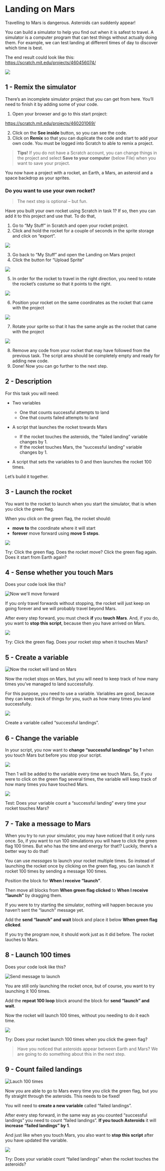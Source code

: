 # Landing on Mars

Travelling to Mars is dangerous. Asteroids can suddenly appear! 

You can build a simulator to help you find out when it is safest to travel. A simulator is a computer program that can test things without actually doing them. For example, we can test landing at different times of day to discover which time is best. 

The end result could look like this: <a href="https://scratch.mit.edu/projects/460456074/" target="_blank">https://scratch.mit.edu/projects/460456074/</a>

  ![](./u4_v14.gif)
  
  ## 1 - Remix the simulator
There’s an incomplete simulator project that you can get from here. You’ll need to finish it by adding some of your code.  

1. Open your browser and go to this start project: 

  <a href="https://scratch.mit.edu/projects/460201069/" target="_blank">https://scratch.mit.edu/projects/460201069/</a>

2. Click on the **See inside** button, so you can see the code. 
3. Click on **Remix** so that you can duplicate the code and start to add your own code. You must be logged into Scratch to able to remix a project. 

> **Tips!** If you do not have a Scratch account, you can change things in the project and select **Save to your computer** (below File) when you want to save your project. 

You now have a project with a rocket, an Earth, a Mars, an asteroid and a space backdrop as your sprites. 

### Do you want to use your own rocket? 

> The next step is optional – but fun. 

Have you built your own rocket using Scratch in task 1? If so, then you can add it to this project and use that. To do that,  

1. Go to “My Stuff” in Scratch and open your rocket project. 
2. Click and hold the rocket for a couple of seconds in the sprite storage and click on “export”. 

![](./u4_p1.png)

3. Go back to “My Stuff” and open the Landing on Mars project 
4. Click the button for “Upload Sprite” 

![](./u4_p2.png)

5. In order for the rocket to travel in the right direction, you need to rotate the rocket’s costume so that it points to the right. 

![](./u4_v2.gif)

6. Position your rocket on the same coordinates as the rocket that came with the project 

![](./u4_p3.png)

7. Rotate your sprite so that it has the same angle as the rocket that came with the project 

![](./u4_p4.png)

8. Remove any code from your rocket that may have followed from the previous task. The script area should be completely empty and ready for adding new code.
9. Done! Now you can go further to the next step. 


## 2 - Description 

For this task you will need: 

- Two variables 
  - One that counts successful attempts to land 
  - One that counts failed attempts to land 
- A script that launches the rocket towards Mars 
  - If the rocket touches the asteroids, the “failed landing” variable changes by 1.  
  - If the rocket touches Mars, the “successful landing” variable changes by 1. 

- A script that sets the variables to 0 and then launches the rocket 100 times. 

Let’s build it together. 

## 3 - Launch the rocket 

You want to the rocket to launch when you start the simulator, that is when you click the green flag. 

When you click on the green flag, the rocket should: 

- **move to** the coordinate where it will start 
- **forever** move forward using **move 5 steps**. 

![](./u4_v5.gif)

Try: Click the green flag. Does the rocket move?  Click the green flag again. Does it start from Earth again? 
 
## 4 - Sense whether you touch Mars 

Does your code look like this? 

![Now we'll move forward](./u4_p6.png)

If you only travel forwards without stopping, the rocket will just keep on going forever and we will probably travel beyond Mars. 

After every step forward, you must check **if** you **touch Mars**. And, if you do, you want to **stop this script**, because then you have arrived on Mars. 

![](./u4_v7.gif)

Try: Click the green flag. Does your rocket stop when it touches Mars? 

## 5 - Create a variable 

![Now the rocket will land on Mars](./u4_p8.png)

Now the rocket stops on Mars, but you will need to keep track of how many times you’ve managed to land successfully. 

For this purpose, you need to use a variable. Variables are good, because they can keep track of things for you, such as how many times you land successfully. 

![](./u4_p9.png)

Create a variable called “successful landings”. 

## 6 - Change the variable 

In your script, you now want to **change “successful landings” by 1** when you touch Mars but before you stop your script. 

![](./u4_p10.png)

Then 1 will be added to the variable every time we touch Mars. So, if you were to click on the green flag several times, the variable will keep track of how many times you have touched Mars. 

![](./u4_v12.gif)

Test: Does your variable count a “successful landing” every time your rocket touches Mars? 

## 7 - Take a message to Mars 

When you try to run your simulator, you may have noticed that it only runs once. So, if you want to run 100 simulations you will have to click the green flag 100 times. But who has the time and energy for that!? Luckily, there’s a better way to do that! 

You can use *messages* to launch your rocket multiple times. So instead of launching the rocket once by clicking on the green flag, you can launch it rocket 100 times by sending a message 100 times. 

Position the block for **When I receive “launch”**. 

Then move all blocks from **When green flag clicked** to **When I receive “launch”** by dragging them. 

If you were to try starting the simulator, nothing will happen because you haven’t sent the “launch” message yet. 

Add the **send “launch” and wait** block and place it below **When green flag clicked**. 

If you try the program now, it should work just as it did before. The rocket lauches to Mars. 

## 8 - Launch 100 times 

Does your code look like this? 

![Send message to launch](./u4_p13.png)

You are still only launching the rocket once, but of course, you want to try launching it 100 times. 

Add the **repeat 100 loop** block around the block for **send “launch” and wait**.  

Now the rocket will launch 100 times, without you needing to do it each time.  

![](./u4_v14.gif)

Try: Does your rocket launch 100 times when you click the green flag? 

> Have you noticed that asteroids appear between Earth and Mars? We are going to do something about this in the next step.

## 9 - Count failed landings 

![Lauch 100 times](./u4_p15.png)

Now you are able to go to Mars every time you click the green flag, but you fly straight through the asteroids. This needs to be fixed!  

You will need to **create a new variable** called “failed landings”. 

After every step forward, in the same way as you counted “successful landings” you need to count “failed landings”. **If you touch Asteroids** it will **increase “failed landings” by 1**. 

And just like when you touch Mars, you also want to **stop this script** after you have updated the variable. 

![](./u4_p16.png)

Try: Does your variable count “failed landings” when the rocket touches the asteroids? 
